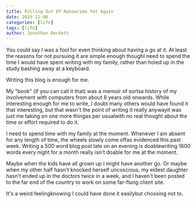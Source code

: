 ```yaml
---
title: Pulling Out Of Nanowrimo Yet Again
date: 2015-11-06
categories: [life]
tags: [life]
author: Jonathan Beckett
---
```


You could say I was a fool for even thinking about having a go at it. At least the reasons for not pursuing it are simple enough thoughI need to spend the time I would have spent writing with my family, rather than holed up in the study bashing away at a keyboard.

Writing this blog is enough for me.

My "book" (if you can call it that) was a memoir of sortsa history of my involvement with computers from about 8 years old onwards. While interesting enough for me to write, I doubt many others would have found it that interesting, but that wasn't the point of writing it really anywayit was just me taking on one more thingas per usualwith no real thought about the time or effort required to do it.

I need to spend time with my family at the moment. Whenever I am absent for any length of time, the wheels slowly come offas evidenced this past week. Writing a 500 word blog post late on an evening is doablewriting 1600 words every night for a month really isn't doable for me at the moment.

Maybe when the kids have all grown up I might have another go. Or maybe when my other half hasn't knocked herself uncoscious, my eldest daughter hasn't ended up in the doctors twice in a week, and I haven't been posted to the far end of the country to work on some far-flung client site.

It's a weird feelingknowing I could have done it easilybut choosing not to.